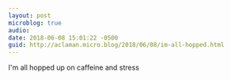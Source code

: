 ```yaml
---
layout: post
microblog: true
audio: 
date: 2018-06-08 15:01:22 -0500
guid: http://aclaman.micro.blog/2018/06/08/im-all-hopped.html
---
```

I'm all hopped up on caffeine and stress 
